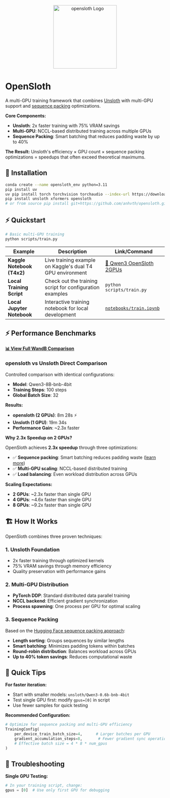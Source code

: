 <p align="center">
    <img src="images/opensloth.png" alt="opensloth Logo" width="200" />
</p>

# OpenSloth

A multi-GPU training framework that combines [Unsloth](https://github.com/unslothai/unsloth) with multi-GPU support and [sequence packing](https://huggingface.co/blog/sirluk/llm-sequence-packing) optimizations.

**Core Components:**
- **Unsloth**: 2x faster training with 75% VRAM savings
- **Multi-GPU**: NCCL-based distributed training across multiple GPUs  
- **Sequence Packing**: Smart batching that reduces padding waste by up to 40%

**The Result:** Unsloth's efficiency × GPU count × sequence packing optimizations = speedups that often exceed theoretical maximums.

## 💾 Installation

```bash
conda create --name opensloth_env python=3.11
pip install uv
uv pip install torch torchvision torchaudio --index-url https://download.pytorch.org/whl/cu121
pip install unsloth xformers opensloth
# or from source pip install git+https://github.com/anhvth/opensloth.git
```

## ⚡ Quickstart

```bash
# Basic multi-GPU training
python scripts/train.py
```

| Example | Description | Link/Command |
|---------|-------------|--------------|
| **Kaggle Notebook (T4x2)** | Live training example on Kaggle's dual T4 GPU environment | [🔗 Qwen3 OpenSloth 2GPUs](https://www.kaggle.com/code/anhvth226/qwen3-opensloth-2gpus?scriptVersionId=244825301) |
| **Local Training Script** | Check out the training script for configuration examples | `python scripts/train.py` |
| **Local Jupyter Notebook** | Interactive training notebook for local development | [`notebooks/train.ipynb`](notebooks/train.ipynb) |

## ⚡ Performance Benchmarks

**[📊 View Full WandB Comparison](https://wandb.ai/anhvth/CompareUnsloth)**

### opensloth vs Unsloth Direct Comparison

Controlled comparison with identical configurations:
- **Model**: Qwen3-8B-bnb-4bit  
- **Training Steps**: 100 steps
- **Global Batch Size**: 32

**Results:**
- **opensloth (2 GPUs)**: 8m 28s ⚡
- **Unsloth (1 GPU)**: 19m 34s
- **Performance Gain**: ~2.3x faster 

**Why 2.3x Speedup on 2 GPUs?**

OpenSloth achieves **2.3x speedup** through three optimizations:
- ✅ **Sequence packing**: Smart batching reduces padding waste ([learn more](https://huggingface.co/blog/sirluk/llm-sequence-packing))
- ✅ **Multi-GPU scaling**: NCCL-based distributed training
- ✅ **Load balancing**: Even workload distribution across GPUs

**Scaling Expectations:**
- **2 GPUs**: ~2.3x faster than single GPU
- **4 GPUs**: ~4.6x faster than single GPU
- **8 GPUs**: ~9.2x faster than single GPU

## 🏗 How It Works

OpenSloth combines three proven techniques:

### 1. Unsloth Foundation
- 2x faster training through optimized kernels
- 75% VRAM savings through memory efficiency
- Quality preservation with performance gains

### 2. Multi-GPU Distribution
- **PyTorch DDP**: Standard distributed data parallel training
- **NCCL backend**: Efficient gradient synchronization
- **Process spawning**: One process per GPU for optimal scaling

### 3. Sequence Packing
Based on the [Hugging Face sequence packing approach](https://huggingface.co/blog/sirluk/llm-sequence-packing):
- **Length sorting**: Groups sequences by similar lengths
- **Smart batching**: Minimizes padding tokens within batches
- **Round-robin distribution**: Balances workload across GPUs
- **Up to 40% token savings**: Reduces computational waste

## 🔧 Quick Tips

**For faster iteration:**
- Start with smaller models: `unsloth/Qwen3-0.6b-bnb-4bit`
- Test single GPU first: modify `gpus=[0]` in script
- Use fewer samples for quick testing

**Recommended Configuration:**
```python
# Optimize for sequence packing and multi-GPU efficiency
TrainingConfig(
    per_device_train_batch_size=4,      # Larger batches per GPU
    gradient_accumulation_steps=8,       # Fewer gradient sync operations
    # Effective batch size = 4 * 8 * num_gpus
)
```

## 🔧 Troubleshooting

   **Single GPU Testing:**
   ```python
   # In your training script, change:
   gpus = [0]  # Use only first GPU for debugging
   ```
